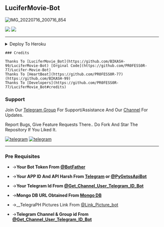 ## LuciferMovie-Bot 

![IMG_20220716_200716_854](https://user-images.githubusercontent.com/109091765/179364188-055f636d-11fd-40f8-88e4-8f26b16bf312.jpg)

<img src="https://img.shields.io/github/stars/BIKASH-99/LuciferMovie-Bot?style=social"/>   <img src="https://img.shields.io/github/forks/BIKASH-99/LuciferMovie-Bot?style=social"/>

----

<details><summary>Deploy To Heroku</summary>
<p>
<br>
<a href="https://heroku.com/deploy?template=https://github.com/BIKASH-99/LuciferMovie-Bot">
  <img src="https://www.herokucdn.com/deploy/button.svg" alt="Deploy">
</a>
</p>
</details>

```
### Credits

Thanks To [LuciferMovie_Bot](https://github.com/BIKASH-99/LuciferMovie-Bot) [Orginal Code](https://github.com/PR0FESS0R-77/Lucifer-Movie-Bot)
Thanks To [HeartBeat](https://github.com/PR0FESS0R-77) (https://github.com/BIKASH-99)
Thanks To [Developers](https://github.com/PR0FESS0R-77/LuciferMovie_Bot#credits)
```
### Support

Join Our [Telegram Group](https://telegram.dog/Tech_Masters2022) For Support/Assistance And Our [Channel](https://telegram.dog/Tech_Masters) For Updates.

Report Bugs, Give Feature Requests There..
Do Fork And Star The Repository If You Liked It.

<a href="https://telegram.dog/Tech_Masters2022"><img alt="telegram" src="https://img.shields.io/badge/Group-%22B1B17.svg?&logo=telegram&logoColor=red"></a>
<a href="https://telegram.dog/Tech_Masters"><img alt="telegram" src="https://img.shields.io/badge/Channel-%22B1B17.svg?&logo=telegram&logoColor=red"></a>

----

### Pre Requisites 

* ->__Your Bot Token From [@BotFather](http://www.telegram.dog/BotFather)__

* ->__Your APP ID And API Harsh From [Telegram](http://www.my.telegram.org) or [@PyGetssApiBot](http://www.telegram.dog/PyGetssApiBot)__

* ->__Your Telegram Id From [@Get_Channel_User_Telegram_ID_Bot](http://www.telegram.dog/Get_Channel_User_Telegram_ID_Bot)__

* ->__Mongo DB URL Obtained From [Mongo DB](http://www.mongodb.com)__

* ->__TelegraPH Pictures Link From [@Link_Picture_bot](http://www.telegram.dog/Link_Picture_bot)

* ->__Telegram Channel & Group id From [@Get_Channel_User_Telegram_ID_Bot](http://www.telegram.dog/Get_Channel_User_Telegram_ID_Bot)__
